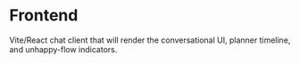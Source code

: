 # Frontend

Vite/React chat client that will render the conversational UI, planner timeline, and unhappy-flow indicators.
